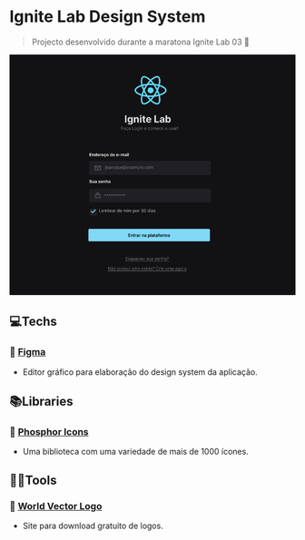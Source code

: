 # Ignite Lab Design System

>Projecto desenvolvido durante a maratona Ignite Lab 03 🚀

![](./assets/design.PNG)

## 💻Techs

### 🔗 [Figma](https://www.figma.com)

* Editor gráfico para elaboração do design system da aplicação.

## 📚Libraries

### 🔗 [Phosphor Icons](https://phosphoricons.com/)

* Uma biblioteca com uma variedade de mais de 1000 ícones.

## 🧰🔧Tools

### 🔗 [World Vector Logo](https://worldvectorlogo.com/)

* Site para download gratuito de logos.